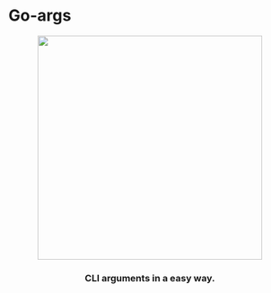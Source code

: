 # Go-args


<center>
<img src="https://storage.googleapis.com/gopherizeme.appspot.com/gophers/ab404eca71f6acad3cc2509baaab60149437520f.png" height=400>
</center>

<center>

### CLI arguments in a easy way.
